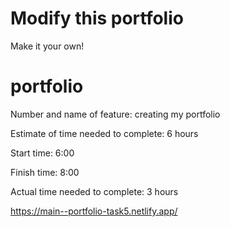 # Modify this portfolio

Make it your own! 

# portfolio
Number and name of feature: creating my portfolio

Estimate of time needed to complete: 6 hours

Start time: 6:00

Finish time: 8:00

Actual time needed to complete: 3 hours


https://main--portfolio-task5.netlify.app/
